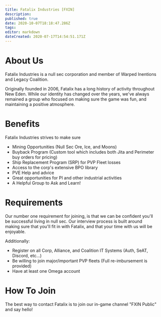 ```yaml
---
title: Fatalix Industries [FXIN]
description: 
published: true
date: 2020-10-07T18:18:47.286Z
tags: 
editor: markdown
dateCreated: 2020-07-17T14:54:51.171Z
---
```


# About Us
Fatalix Industries is a null sec corporation and member of Warped Inentions and Legacy Coalition.

Originally founded in 2006, Fatalix has a long history of activity throughout New Eden. While our identity has changed over the years, we've always remained a group who focused on making sure the game was fun, and maintaining a positive atmosphere. 

# Benefits
Fatalix Industries strives to make sure 
- Mining Opportunities (Null Sec Ore, Ice, and Moons)
- Buyback Program (Custom tool which includes both Jita and Perimeter buy orders for pricing)
- Ship Replacement Program (SRP) for PVP Fleet losses
- Access to the corp's extensive BPO library
- PVE Help and advice
- Great opportunities for PI and other industrial activities
- A Helpful Group to Ask and Learn!


# Requirements
Our number one requirement for joining, is that we can be confident you'll be successful living in null sec. Our interview process is built around making sure that you'll fit in with Fatalix, and that your time with us will be enjoyable.

Additionally:
- Register on all Corp, Alliance, and Coalition IT Systems (Auth, SeAT, Discord, etc...)
- Be willing to join major/important PVP fleets (Full re-imbursement is provided)
- Have at least one Omega account

# How To Join
The best way to contact Fatalix is to join our in-game channel "FXIN Public" and say hello!
